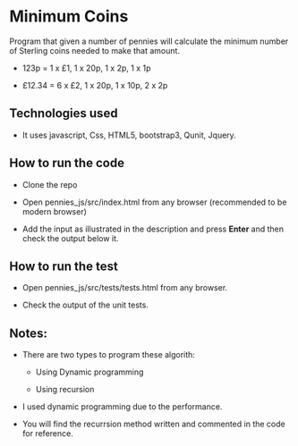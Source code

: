 # Minimum Coins

Program that given a number of pennies will calculate the minimum number of Sterling coins needed to make that amount.

* 123p = 1 x £1, 1 x 20p, 1 x 2p, 1 x 1p

* £12.34 = 6 x £2, 1 x 20p, 1 x 10p, 2 x 2p


## Technologies used

* It uses javascript, Css, HTML5, bootstrap3, Qunit, Jquery.

## How to run the code

* Clone the repo

* Open pennies_js/src/index.html from any browser (recommended to be modern browser)

* Add the input as illustrated in the description and press **Enter** and then check the output below it.


## How to run the test

* Open pennies_js/src/tests/tests.html from any browser.

* Check the output of the unit tests.


## Notes:

* There are two types to program these algorith:

  - Using Dynamic programming

  - Using recursion

* I used dynamic programming due to the performance.

* You will find the recurrsion method written and commented in the code for reference.

